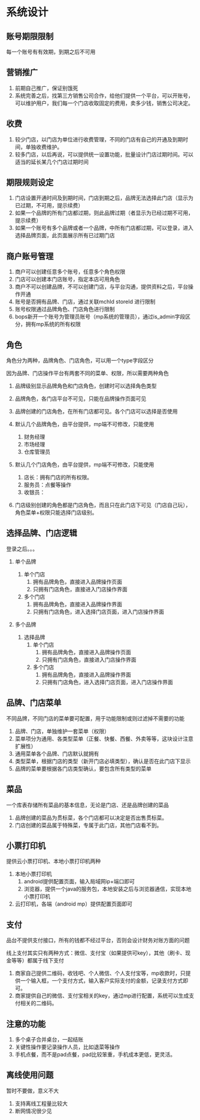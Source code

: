 # 系统设计

## 账号期限限制
每一个账号有有效期，到期之后不可用

## 营销推广
1. 前期自己推广，保证别饿死
1. 系统完善之后，找第三方销售公司合作，给他们提供一个平台，可以开账号，可以维护用户，我们每一个门店收取固定的费用，卖多少钱，销售公司决定。

## 收费
1. 较少门店，以门店为单位进行收费管理，不同的门店有自己的开通及到期时间，单独收费维护。
1. 较多门店，以后再说，可以提供统一设置功能，批量设计门店过期时间。可以适当的延长某几个门店过期时间

## 期限规则设定
1. 门店设置开通时间及到期时间，门店到期之后，品牌无法选择此门店（显示为已过期，不可用，提示续费）
1. 如果一个品牌的所有门店都过期，则此品牌过期（者显示为已经过期不可用，提示续费）
1. 如果一个账号有多个品牌或者一个品牌，中所有门店都过期，可以登录，进入选择品牌页面，此页面展示所有已过期门店

## 商户账号管理
1. 商户可以创建任意多个账号，任意多个角色权限
1. 门店可以创建本门店账号，指定本店可用角色
1. 商户不可以创建品牌，不可以创建门店，与平台沟通，提供资料之后，平台操作开通
1. 账号是否拥有品牌、门店，通过关联mchId storeId 进行限制
1. 账号权限通过品牌角色、门店角色进行限制
1. bops新开一个账号为管理员账号（mp系统的管理员），通过is_admin字段区分，拥有mp系统的所有权限

## 角色
角色分为两种，品牌角色、门店角色，可以用一个type字段区分

因为品牌、门店操作平台有两套不同的菜单、权限，所以需要两种角色

1. 品牌级别显示品牌角色和门店角色，创建时可以选择角色类型
1. 品牌角色，各门店平台不可见，只能在品牌操作页面可见
1. 品牌创建的门店角色，在所有门店都可见。各个门店可以选择是否使用
1. 默认几个品牌角色，由平台提供，mp端不可修改，只能使用
    1. 财务经理
    1. 市场经理
    1. 仓库管理员

1. 默认几个门店角色，由平台提供，mp端不可修改，只能使用
    1. 店长：拥有门店的所有权限。
    1. 服务员：点餐等操作
    1. 收银员：

1. 门店级别创建的角色都是门店角色，而且只在此门店下可见（门店自己玩），角色菜单+权限只能选择门店级别。

## 选择品牌、门店逻辑
登录之后。。。

1. 单个品牌
    1. 单个门店
        1. 拥有品牌角色，直接进入品牌操作页面
        1. 只拥有门店角色，直接进入门店操作界面
    1. 多个门店
        1. 拥有品牌角色，直接进入品牌操作界面
        1. 只拥有门店角色，进入选择门店页面，进入门店操作界面

1. 多个品牌
    1. 选择品牌
        1. 单个门店
            1. 拥有品牌角色，直接进入品牌操作页面
            1. 只拥有门店角色，直接进入门店操作界面
        1. 多个门店
            1. 拥有品牌角色，直接进入品牌操作界面
            1. 只拥有门店角色，进入选择门店页面，进入门店操作界面


## 品牌、门店菜单
不同品牌，不同门店的菜单要可配置，用于功能限制或则过滤掉不需要的功能

1. 品牌、门店，单独维护一套菜单（权限）
1. 菜单项分为通用、各类型菜单（正餐、快餐、西餐、外卖等等，这块设计注意扩展性）
1. 通用菜单各个品牌、门店默认就拥有
1. 类型菜单，根据门店的类型（新开门店必填类型），确认是否在此门店下显示
1. 品牌的菜单要根据各门店类型确认，要包含所有类型的菜单

## 菜品
一个库表存储所有菜品的基本信息，无论是门店、还是品牌创建的菜品

1. 品牌创建的菜品为贯标菜，各个门店都可以决定是否出售贯标菜。
1. 门店创建的菜品属于特殊菜，专属于此门店，其他门店看不到。

## 小票打印机
提供云小票打印机、本地小票打印机两种

1. 本地小票打印机
    1. android提供配置页面，输入局域网ip+端口即可
    1. 浏览器，提供一个java的服务包，本地安装之后与浏览器通信，实现本地小票打印机
1. 云打印机，各端（android mp）提供配置页面即可

## 支付
品台不提供支付接口，所有的钱都不经过平台，否则会设计财务对账方面的问题

线上支付其实只有两种方式：微信、支付宝（如果提供可key），其他（刷卡、现金等等）都属于线下支付

1. 商家自己提供二维码，收钱吧、个人微信、个人支付宝等，mp收款时，只提供一个输入框，一个支付方式，输入客户实际支付的金额，记录支付方式即可。
1. 商家提供自己的微信、支付宝相关的key，通过mp进行配置，系统可以生成支付相关的二维码。

## 注意的功能

1. 多个桌子合并桌台，一起结账
1. 关键性操作要记录操作人员，比如退菜等操作
1. 手机点餐，而不是pad点餐，pad比较笨重，手机成本更低，更灵活。

## 离线使用问题
暂时不要做，意义不大

1. 支持离线工程量比较大
1. 断网情况很少见


